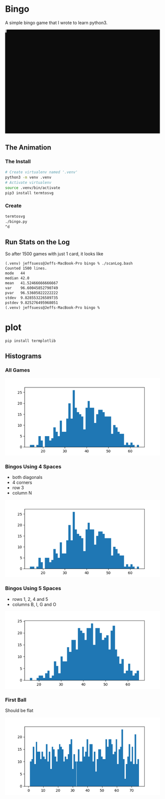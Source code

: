 # Bingo

A simple bingo game that I wrote to learn python3.

![BINGO](./ex1.svg)

## The Animation

### The Install
```bash
# Create virtualenv named '.venv'
python3 -m venv .venv
# Activate virtualenv
source .venv/bin/activate
pip3 install termtosvg
```

### Create
```bash
termtosvg
./bingo.py
^d
```

## Run Stats on the Log

So after 1500 games with just 1 card, it looks like 

```text
(.venv) jeffsuess@Jeffs-MacBook-Pro bingo % ./scanLog.bash
Counted 1500 lines.
mode   44
median 42.0
mean   41.52466666666667
var    96.60045852790749
pvar   96.53605822222222
stdev  9.828553226589735
pstdev 9.825276495968051
(.venv) jeffsuess@Jeffs-MacBook-Pro bingo %
```


# plot

```text
pip install termplotlib
```
## Histograms

### All Games

![Histogram All Games](./image/histo4.png)

### Bingos Using 4 Spaces

- both diagonals
- 4 corners
- row 3
- column N

![Histogram for 4 spaces](./image/histo4.png)

### Bingos Using 5 Spaces

- rows 1, 2, 4 and 5
- columns B, I, G and O

![Histogram for 5 spaces](./image/histo5.png)

### First Ball

Should be flat

![Histogram First Ball called](./image/histoF.png)

